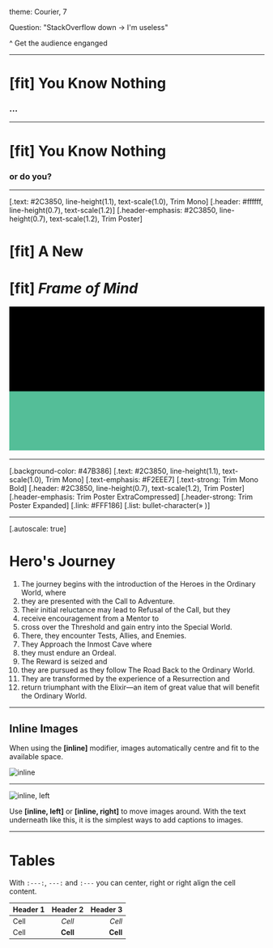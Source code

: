 theme: Courier, 7

Question: "StackOverflow down -> I'm useless"

^
Get the audience enganged

---

# [fit] You Know Nothing
### ...

---
# [fit] You Know Nothing
### or do you?

---
[.text: #2C3850, line-height(1.1), text-scale(1.0), Trim Mono]
[.header: #ffffff, line-height(0.7), text-scale(1.2)]
[.header-emphasis: #2C3850, line-height(0.7), text-scale(1.2), Trim Poster]

# [fit] A New
# [fit] *Frame of Mind*

![original](images/bg-new-frame-of-mind.png)

---
[.background-color: #47B386]
[.text: #2C3850, line-height(1.1), text-scale(1.0), Trim Mono]
[.text-emphasis: #F2EEE7]
[.text-strong: Trim Mono Bold]
[.header: #2C3850, line-height(0.7), text-scale(1.2), Trim Poster]
[.header-emphasis: Trim Poster ExtraCompressed]
[.header-strong: Trim Poster Expanded]
[.link: #FFF186]
[.list: bullet-character(» )]

---
[.autoscale: true]

# Hero's Journey

1. The journey begins with the introduction of the Heroes in the Ordinary World, where
2. they are presented with the Call to Adventure.
3. Their initial reluctance may lead to Refusal of the Call, but they
4. receive encouragement from a Mentor to
5. cross over the Threshold and gain entry into the Special World.
6. There, they encounter Tests, Allies, and Enemies.
7. They Approach the Inmost Cave where
8. they must endure an Ordeal.
9. The Reward is seized and
10. they are pursued as they follow The Road Back to the Ordinary World.
11. They are transformed by the experience of a Resurrection and
12. return triumphant with the Elixir—an item of great value that will benefit the Ordinary World.

---

## Inline Images

When using the **[inline]** modifier, images automatically centre and fit to the available space.

![inline](http://deckset-assets.s3-website-us-east-1.amazonaws.com/colnago2.jpg)

---

![inline, left](http://deckset-assets.s3-website-us-east-1.amazonaws.com/colnago2.jpg)

Use **[inline, left]** or **[inline, right]** to move images around. With the text underneath like this, it is the simplest ways to add captions to images.

---

# Tables

With `:---:`, `---:` and `:---` you can center, right or right align the cell content.

  Header 1 |    Header 2   |   Header 3   |
-----------| :-----------: | -----------: |
Cell       |     _Cell_    |     *Cell*
Cell       |   **Cell**    |     __Cell__